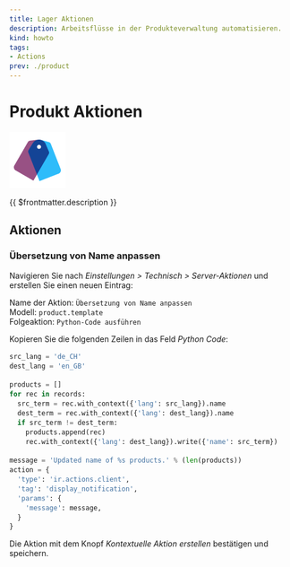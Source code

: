 ```yaml
---
title: Lager Aktionen
description: Arbeitsflüsse in der Produkteverwaltung automatisieren.
kind: howto
tags:
- Actions
prev: ./product
---
```

# Produkt Aktionen
![](attachments/icons_odoo_product.png)

{{ $frontmatter.description }}

## Aktionen

### Übersetzung von Name anpassen

Navigieren Sie nach *Einstellungen > Technisch > Server-Aktionen* und erstellen Sie einen neuen Eintrag:

Name der Aktion: `Übersetzung von Name anpassen`\
Modell: `product.template`\
Folgeaktion: `Python-Code ausführen`

Kopieren Sie die folgenden Zeilen in das Feld *Python Code*:

```python
src_lang = 'de_CH'
dest_lang = 'en_GB'

products = []
for rec in records:
  src_term = rec.with_context({'lang': src_lang}).name
  dest_term = rec.with_context({'lang': dest_lang}).name
  if src_term != dest_term:
    products.append(rec)
    rec.with_context({'lang': dest_lang}).write({'name': src_term})

message = 'Updated name of %s products.' % (len(products))
action = {
  'type': 'ir.actions.client',
  'tag': 'display_notification',
  'params': {
    'message': message,
  }
}
```

Die Aktion mit dem Knopf *Kontextuelle Aktion erstellen* bestätigen und speichern.
